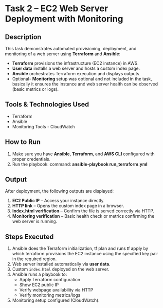 # Task 2 – EC2 Web Server Deployment with Monitoring

## Description
This task demonstrates automated provisioning, deployment, and monitoring of a web server using **Terraform** and **Ansible**:

- **Terraform** provisions the infrastructure (EC2 instance) in AWS.
- **User data** installs a web server and hosts a custom index page.
- **Ansible** orchestrates Terraform execution and displays outputs.
- Optional- **Monitoring** setup was optional and not included in the task, basically it ensures the instance and web server health can be observed (basic metrics or logs).


## Tools & Technologies Used
- Terraform
- Ansible
- Monitoring Tools - CloudWatch

## How to Run

1. Make sure you have **Ansible**, **Terraform**, and **AWS CLI** configured with proper credentials.
2. Run the playbook:
   command: **ansible-playbook run_terraform.yml**

## Output
After deployment, the following outputs are displayed:

1. **EC2 Public IP** – Access your instance directly.
2. **HTTP link** – Opens the custom index page in a browser.
3. **Index.html verification** – Confirm the file is served correctly via HTTP.
4. **Monitoring verification** – Basic health check or metrics confirming the web server is running.

## Steps Executed
1. Ansible does the Terraform initialization, tf plan and runs tf apply by which terraform provisions the EC2 instance using the specified key pair in the required region.
2. Web server installed automatically via **user data**.
3. Custom `index.html` deployed on the web server.
4. Ansible runs a playbook to:
   - Apply Terraform configuration
   - Show EC2 public IP
   - Verify webpage availability via HTTP
   - Verify monitoring metrics/logs
5. Monitoring setup configured (CloudWatch).





